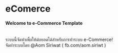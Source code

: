 eComerce
========
<h4>Welcome to e-Commerce Template</h4><br />
ระบบนี้จัดทำเพื่อให้ต่อยอดได้สำหรับการทำระบบ e-Commerce! <br />
จัดทำระบบโดย @Aom Siriwat
( fb.com/aom.siriwt )
